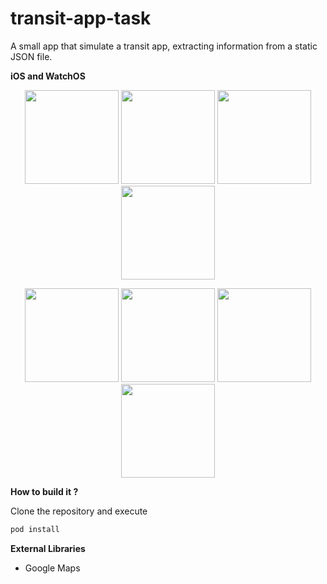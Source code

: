 # transit-app-task
A small app that simulate a transit app, extracting information from a static JSON file.

**iOS and WatchOS**
<p align="center">
  <img src="https://cloud.githubusercontent.com/assets/6699862/14068687/8021ed9c-f461-11e5-9241-efad90be0a7c.png" width="150"/>
  <img src="https://cloud.githubusercontent.com/assets/6699862/14068686/801be154-f461-11e5-8ef6-ea539a95d208.png" width="150"/>
    <img src="https://cloud.githubusercontent.com/assets/6699862/14068685/80168f88-f461-11e5-924e-a87d51bc5e98.png" width="150"/>
  <img src="https://cloud.githubusercontent.com/assets/6699862/14068684/800f02d6-f461-11e5-958e-64426f2a87e9.png" width="150"/>
</p>
<p align="center">
  <img src="https://cloud.githubusercontent.com/assets/6699862/14068683/800d9702-f461-11e5-92d1-d5723178c80f.png" width="150"/>
  <img src="https://cloud.githubusercontent.com/assets/6699862/14068682/80096754-f461-11e5-917f-1f30d3a67570.png" width="150"/>
    <img src="https://cloud.githubusercontent.com/assets/6699862/14068681/80017abc-f461-11e5-9a88-60f3815b8a9c.png" width="150"/>
  <img src="https://cloud.githubusercontent.com/assets/6699862/14068680/7ffded52-f461-11e5-98ef-a3d8d9e87c1a.png" width="150"/>
</p>

**How to build it ?**

Clone the repository and execute 
```bash
pod install
```

**External Libraries**
- Google Maps



